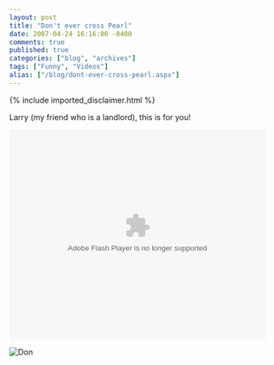 ```yaml
---
layout: post
title: "Don't ever cross Pearl"
date: 2007-04-24 16:16:00 -0400
comments: true
published: true
categories: ["blog", "archives"]
tags: ["Funny", "Videos"]
alias: ["/blog/dont-ever-cross-pearl.aspx"]
---
```

<!-- more -->
{% include imported_disclaimer.html %}
<P>Larry (my friend who is a landlord), this is for you!</P>
<P><EMBED pluginspage=http://www.macromedia.com/go/getflashplayer src=http://sjl.funnyordie.com/v1/flvideo/fodplayer.swf width=464 height=380 type=application/x-shockwave-flash allowfullscreen="true" flashvars="channel=&amp;rating=4.96364&amp;ratedby=110641&amp;canrate=no&amp;VID=74&amp;file=http://sjl.funnyordie.com/v1/flvideo/74.flv&amp;autoStart=true" bgcolor="#000000" salign="TL" scale="noScale" mce_src="http://sjl.funnyordie.com/v1/flvideo/fodplayer.swf"></P>
<P><img alt='Don't ever cross Pearl' src='http://sjl.funnyordie.com/v1/thumb/1_74.jpg'/></P></EMBED>

